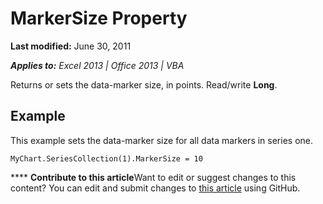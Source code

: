 
# MarkerSize Property

 **Last modified:** June 30, 2011

 _**Applies to:** Excel 2013 | Office 2013 | VBA_

Returns or sets the data-marker size, in points. Read/write  **Long**.


## Example

This example sets the data-marker size for all data markers in series one.


```
MyChart.SeriesCollection(1).MarkerSize = 10
```


****   **Contribute to this article**Want to edit or suggest changes to this content? You can edit and submit changes to  [this article](https://github.com/jhershey00/VBA_Excel_Test/OpenXMLCon/articles/8af0ad97-9291-8bee-b896-283b76f8a882.md) using GitHub.

